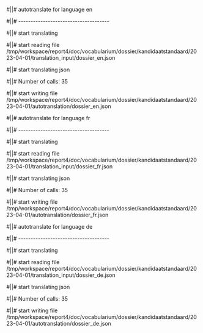 #||# autotranslate for language en  

#||# -------------------------------------  

#||# start translating  

#||# start reading file /tmp/workspace/report4/doc/vocabularium/dossier/kandidaatstandaard/2023-04-01/translation_input/dossier_en.json  

#||# start translating json  

#||# Number of calls: 35  

#||# start writing file /tmp/workspace/report4/doc/vocabularium/dossier/kandidaatstandaard/2023-04-01/autotranslation/dossier_en.json  

#||# autotranslate for language fr  

#||# -------------------------------------  

#||# start translating  

#||# start reading file /tmp/workspace/report4/doc/vocabularium/dossier/kandidaatstandaard/2023-04-01/translation_input/dossier_fr.json  

#||# start translating json  

#||# Number of calls: 35  

#||# start writing file /tmp/workspace/report4/doc/vocabularium/dossier/kandidaatstandaard/2023-04-01/autotranslation/dossier_fr.json  

#||# autotranslate for language de  

#||# -------------------------------------  

#||# start translating  

#||# start reading file /tmp/workspace/report4/doc/vocabularium/dossier/kandidaatstandaard/2023-04-01/translation_input/dossier_de.json  

#||# start translating json  

#||# Number of calls: 35  

#||# start writing file /tmp/workspace/report4/doc/vocabularium/dossier/kandidaatstandaard/2023-04-01/autotranslation/dossier_de.json  

